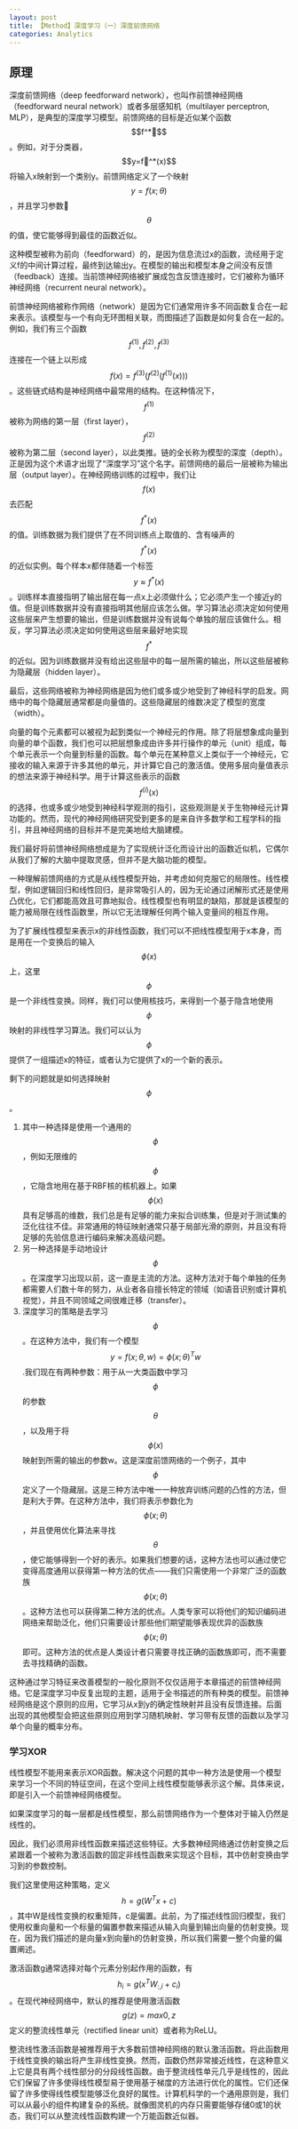 ```yaml
---
layout: post
title: 【Method】深度学习（一）深度前馈网络
categories: Analytics
---
```


## 原理

深度前馈网络（deep feedforward network），也叫作前馈神经网络（feedforward neural network）或者多层感知机（multilayer perceptron, MLP），是典型的深度学习模型。前馈网络的目标是近似某个函数$$f^*$$。例如，对于分类器，$$y=f^*(x)$$将输入x映射到一个类别y。前馈网络定义了一个映射$$y=f(x;\theta)$$，并且学习参数$$\theta$$的值，使它能够得到最佳的函数近似。

这种模型被称为前向（feedforward）的，是因为信息流过x的函数，流经用于定义f的中间计算过程，最终到达输出y。在模型的输出和模型本身之间没有反馈（feedback）连接。当前馈神经网络被扩展成包含反馈连接时，它们被称为循环神经网络（recurrent neural network）。

前馈神经网络被称作网络（network）是因为它们通常用许多不同函数复合在一起来表示。该模型与一个有向无环图相关联，而图描述了函数是如何复合在一起的。例如，我们有三个函数$$f^{(1)},f^{(2)},f^{(3)}$$连接在一个链上以形成$$f(x)=f^{(3)}(f^{(2)}(f^{(1)}(x)))$$。这些链式结构是神经网络中最常用的结构。在这种情况下，$$f^{(1)}$$被称为网络的第一层（first layer），$$f^{(2)}$$被称为第二层（second layer），以此类推。链的全长称为模型的深度（depth）。正是因为这个术语才出现了“深度学习”这个名字。前馈网络的最后一层被称为输出层（output layer）。在神经网络训练的过程中，我们让$$f(x)$$去匹配$$f^*(x)$$的值。训练数据为我们提供了在不同训练点上取值的、含有噪声的$$f^*(x)$$的近似实例。每个样本x都伴随着一个标签$$y \approx f^*(x)$$。训练样本直接指明了输出层在每一点x上必须做什么；它必须产生一个接近y的值。但是训练数据并没有直接指明其他层应该怎么做。学习算法必须决定如何使用这些层来产生想要的输出，但是训练数据并没有说每个单独的层应该做什么。相反，学习算法必须决定如何使用这些层来最好地实现$$f^*$$的近似。因为训练数据并没有给出这些层中的每一层所需的输出，所以这些层被称为隐藏层（hidden layer）。

最后，这些网络被称为神经网络是因为他们或多或少地受到了神经科学的启发。网络中的每个隐藏层通常都是向量值的。这些隐藏层的维数决定了模型的宽度（width）。

向量的每个元素都可以被视为起到类似一个神经元的作用。除了将层想象成向量到向量的单个函数，我们也可以把层想象成由许多并行操作的单元（unit）组成，每个单元表示一个向量到标量的函数。每个单元在某种意义上类似于一个神经元，它接收的输入来源于许多其他的单元，并计算它自己的激活值。使用多层向量值表示的想法来源于神经科学。用于计算这些表示的函数$$f^{(i)}(x)$$的选择，也或多或少地受到神经科学观测的指引，这些观测是关于生物神经元计算功能的。然而，现代的神经网络研究受到更多的是来自许多数学和工程学科的指引，并且神经网络的目标并不是完美地给大脑建模。

我们最好将前馈神经网络想成是为了实现统计泛化而设计出的函数近似机，它偶尔从我们了解的大脑中提取灵感，但并不是大脑功能的模型。

一种理解前馈网络的方式是从线性模型开始，并考虑如何克服它的局限性。线性模型，例如逻辑回归和线性回归，是非常吸引人的，因为无论通过闭解形式还是使用凸优化，它们都能高效且可靠地拟合。线性模型也有明显的缺陷，那就是该模型的能力被局限在线性函数里，所以它无法理解任何两个输入变量间的相互作用。

为了扩展线性模型来表示x的非线性函数，我们可以不把线性模型用于x本身，而是用在一个变换后的输入$$\phi(x)$$上，这里$$\phi$$是一个非线性变换。同样，我们可以使用核技巧，来得到一个基于隐含地使用$$\phi$$映射的非线性学习算法。我们可以认为$$\phi$$提供了一组描述x的特征，或者认为它提供了x的一个新的表示。

剩下的问题就是如何选择映射$$\phi$$。

1. 其中一种选择是使用一个通用的$$\phi$$，例如无限维的$$\phi$$，它隐含地用在基于RBF核的核机器上。如果$$\phi(x)$$具有足够高的维数，我们总是有足够的能力来拟合训练集，但是对于测试集的泛化往往不佳。非常通用的特征映射通常只基于局部光滑的原则，并且没有将足够的先验信息进行编码来解决高级问题。
2. 另一种选择是手动地设计$$\phi$$。在深度学习出现以前，这一直是主流的方法。这种方法对于每个单独的任务都需要人们数十年的努力，从业者各自擅长特定的领域（如语音识别或计算机视觉），并且不同领域之间很难迁移（transfer）。
3. 深度学习的策略是去学习$$\phi$$。在这种方法中，我们有一个模型$$y=f(x;\theta,w)=\phi(x;\theta)^T w$$.我们现在有两种参数：用于从一大类函数中学习$$\phi$$的参数$$\theta$$，以及用于将$$\phi(x)$$映射到所需的输出的参数w。这是深度前馈网络的一个例子，其中$$\phi$$定义了一个隐藏层。这是三种方法中唯一一种放弃训练问题的凸性的方法，但是利大于弊。在这种方法中，我们将表示参数化为$$\phi(x; \theta)$$，并且使用优化算法来寻找$$\theta$$，使它能够得到一个好的表示。如果我们想要的话，这种方法也可以通过使它变得高度通用以获得第一种方法的优点——我们只需使用一个非常广泛的函数族$$\phi(x;\theta)$$。这种方法也可以获得第二种方法的优点。人类专家可以将他们的知识编码进网络来帮助泛化，他们只需要设计那些他们期望能够表现优异的函数族$$\phi(x;\theta)$$即可。这种方法的优点是人类设计者只需要寻找正确的函数族即可，而不需要去寻找精确的函数。

这种通过学习特征来改善模型的一般化原则不仅仅适用于本章描述的前馈神经网络。它是深度学习中反复出现的主题，适用于全书描述的所有种类的模型。前馈神经网络是这个原则的应用，它学习从x到y的确定性映射并且没有反馈连接。后面出现的其他模型会把这些原则应用到学习随机映射、学习带有反馈的函数以及学习单个向量的概率分布。

### 学习XOR

线性模型不能用来表示XOR函数。解决这个问题的其中一种方法是使用一个模型来学习一个不同的特征空间，在这个空间上线性模型能够表示这个解。具体来说，即是引入一个前馈神经网络模型。

如果深度学习的每一层都是线性模型，那么前馈网络作为一个整体对于输入仍然是线性的。

因此，我们必须用非线性函数来描述这些特征。大多数神经网络通过仿射变换之后紧跟着一个被称为激活函数的固定非线性函数来实现这个目标，其中仿射变换由学习到的参数控制。

我们这里使用这种策略，定义$$h=g(W^T x +c)$$，其中W是线性变换的权重矩阵，c是偏置。此前，为了描述线性回归模型，我们使用权重向量和一个标量的偏置参数来描述从输入向量到输出向量的仿射变换。现在，因为我们描述的是向量x到向量h的仿射变换，所以我们需要一整个向量的偏置阐述。

激活函数g通常选择对每个元素分别起作用的函数，有$$h_i = g(x^T W_{:,i} +c_i)$$。在现代神经网络中，默认的推荐是使用激活函数$$g(z)=max {0,z}$$定义的整流线性单元（rectified linear unit）或者称为ReLU。

整流线性激活函数是被推荐用于大多数前馈神经网络的默认激活函数。将此函数用于线性变换的输出将产生非线性变换。然而，函数仍然非常接近线性，在这种意义上它是具有两个线性部分的分段线性函数。由于整流线性单元几乎是线性的，因此它们保留了许多使得线性模型易于使用基于梯度的方法进行优化的属性。它们还保留了许多使得线性模型能够泛化良好的属性。计算机科学的一个通用原则是，我们可以从最小的组件构建复杂的系统。就像图灵机的内存只需要能够存储0或1的状态，我们可以从整流线性函数构建一个万能函数近似器。

